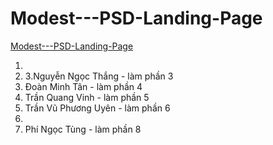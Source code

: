 # Modest---PSD-Landing-Page

[Modest---PSD-Landing-Page](https://drive.google.com/drive/folders/1Nv8fuoeutcS8_NgdicGOLb3l4xkA2-V_)

1.
2. 3.Nguyễn Ngọc Thắng - làm phần 3
3. Đoàn Minh Tân - làm phần 4
4. Trần Quang Vinh - làm phần 5
5. Trần Vũ Phương Uyên - làm phần 6
6.
7. Phí Ngọc Tùng - làm phần 8
